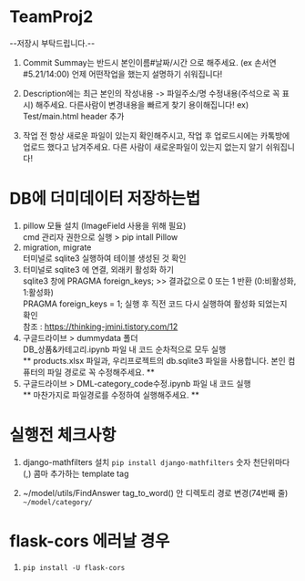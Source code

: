 # TeamProj2

--저장시 부탁드립니다.--

1. Commit Summay는 반드시 본인이름#날짜/시간 으로 해주세요. (ex 손서연#5.21/14:00) 언제 어떤작업을 했는지 설명하기 쉬워집니다!

2. Description에는 최근 본인의 작성내용 -> 파일주소/명 수정내용(주석으로 꼭 표시) 해주세요. 다른사람이 변경내용을 빠르게 찾기 용이해집니다! ex) Test/main.html header 추가

3. 작업 전 항상 새로운 파일이 있는지 확인해주시고, 작업 후 업로드시에는 카톡방에 업로드 했다고 남겨주세요. 다른 사람이 새로운파일이 있는지 없는지 알기 쉬워집니다!

# DB에 더미데이터 저장하는법

1. pillow 모듈 설치 (ImageField 사용을 위해 필요)  
   cmd 관리자 권한으로 실행 > pip intall Pillow  
2. migration, migrate  
   터미널로 sqlite3 실행하여 테이블 생성된 것 확인  
3. 터미널로 sqlite3 에 연결, 외래키 활성화 하기  
   sqlite3 창에 PRAGMA foreign_keys; >> 결과값으로 0 또는 1 반환 (0:비활성화, 1:활성화)  
   PRAGMA foreign_keys = 1; 실행 후 직전 코드 다시 실행하여 활성화 되었는지 확인    
   참조 : https://thinking-jmini.tistory.com/12
5. 구글드라이브 > dummydata 폴더  
   DB_상품&카테고리.ipynb 파일 내 코드 순차적으로 모두 실행  
   ** products.xlsx 파일과, 우리프로젝트의 db.sqlite3 파일을 사용합니다. 본인 컴퓨터의 파일 경로로 꼭 수정해주세요. **  
6. 구글드라이브 > DML-category_code수정.ipynb 파일 내 코드 실행  
   ** 마찬가지로 파일경로를 수정하여 실행해주세요. **  
   
# 실행전 체크사항

1. django-mathfilters 설치
   ```pip install django-mathfilters```
   숫자 천단위마다 (,) 콤마 추가하는 template tag

2. ~/model/utils/FindAnswer
   tag_to_word() 안 디렉토리 경로 변경(74번째 줄)
   ```~/model/category/```

# flask-cors 에러날 경우

1. ```pip install -U flask-cors```